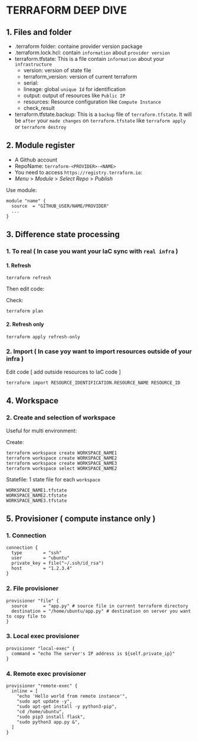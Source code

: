 # TERRAFORM DEEP DIVE

## 1. Files and folder
* .terraform folder: containe provider version package
* .terraform.lock.hcl: contain `information` about `provider version`
* terraform.tfstate: This is a file contain `information` about your `infrastructure`
  * version: version of state file
  * terraform_version: version of current terraform
  * serial: 
  * lineage: global `unique Id` for identification
  * output: output of resources like `Public IP`
  * resources: Resource configuration like `Compute Instance`
  * check_result
* terraform.tfstate.backup: This is a `backup` file of `terraform.tfstate`. It will be `after` your `made changes` on `terraform.tfstate` like `terraform apply` or `terraform destroy`

## 2. Module register
* A Github account
* RepoName: `terraform-<PROVIDER>-<NAME>`
* You need to access `https://registry.terraform.io`:
* *Menu* > *Module* > *Select Repo* > *Publish*

Use module:
```
module "name" {
  source  = "GITHUB_USER/NAME/PROVIDER"
  ...
}
```

## 3. Difference state processing
### 1. To real ( In case you want your IaC sync with `real infra` )
#### 1. Refresh
```
terraform refresh
```
Then edit code:

Check:
```
terraform plan
```

#### 2. Refresh only
```
terraform apply refresh-only
```

### 2. Import ( In case yoy want to import resources outside of your infra )
Edit code [ add outside resources to IaC code ]
```
terraform import RESOURCE_IDENTIFICATION.RESOURCE_NAME RESOURCE_ID
```

## 4. Workspace
### 2. Create and selection of workspace
Useful for multi environment:

Create:
```
terraform workspace create WORKSPACE_NAME1
terraform workspace create WORKSPACE_NAME2
terraform workspace create WORKSPACE_NAME3
terraform workspace select WORKSPACE_NAME2
```

Statefile: 1 state file for each `workspace`
```
WORKSPACE_NAME1.tfstate
WORKSPACE_NAME2.tfstate
WORKSPACE_NAME3.tfstate
```
## 5. Provisioner ( compute instance only )
### 1. Connection
```
connection {
  type        = "ssh"
  user        = "ubuntu"
  private_key = file("~/.ssh/id_rsa")
  host        = "1.2.3.4"
}
```

### 2. File provisioner
```
provisioner "file" {
  source      = "app.py" # source file in current terraform directory
  destination = "/home/ubuntu/app.py" # destination on server you want to copy file to
}
```

### 3. Local exec provisioner
```
provisioner "local-exec" {
  command = "echo The server's IP address is ${self.private_ip}"
}
```

### 4. Remote exec provisioner
```
provisioner "remote-exec" {
  inline = [
    "echo 'Hello world from remote instance'",
    "sudo apt update -y",
    "sudo apt-get install -y python3-pip",
    "cd /home/ubuntu",
    "sudo pip3 install flask",
    "sudo python3 app.py &",
  ]
}
```
